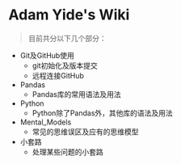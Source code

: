 # Adam Yide's Wiki

> 目前共分以下几个部分：

* Git及GitHub使用
	* git初始化及版本提交
	* 远程连接GitHub
* Pandas
	- Pandas库的常用语法及用法
* Python
	- Python除了Pandas外，其他库的语法及用法
* Mental_Models
	- 常见的思维误区及应有的思维模型
* 小套路
	- 处理某些问题的小套路
